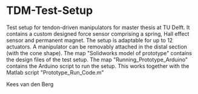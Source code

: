 # TDM-Test-Setup
Test setup for tendon-driven manipulators for master thesis at TU Delft.
It contains a custom designed force sensor comprising a spring, Hall effect sensor and permanent magnet.
The setup is adaptable for up to 12 actuators.
A manipulator can be removably attached in the distal section (with the cone shape).
The map "Solidworks model of prototype" contains the design files of the test setup.
The map "Running_Prototype_Arduino" contains the Arduino script to run the setup. This works together with the Matlab script "Prototype_Run_Code.m"

Kees van den Berg
